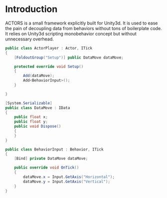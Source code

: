 # Introduction

ACTORS is a small framework explicitly built for Unity3d. It is used to ease the pain of decoupling data from behaviors without tons of boilerplate code. It relies on Unity3d scripting monobehavior concept but without unnecessary overhead.

```csharp
public class ActorPlayer : Actor, ITick
{
	[FoldoutGroup("Setup")] public DataMove dataMove;

    protected override void Setup()
	{
		Add(dataMove);
		Add<BehaviorInput>();
	}

}
```
```csharp
[System.Serializable]
public class DataMove : IData
{
	public float x;
	public float y;
	public void Dispose()
	{
	}
}
```
```csharp
public class BehaviorInput : Behavior, ITick
{
	[Bind] private DataMove dataMove;

	public override void OnTick()
	{
		dataMove.x = Input.GetAxis("Horizontal");
		dataMove.y = Input.GetAxis("Vertical");
	}
}

```